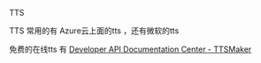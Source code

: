 TTS



TTS 常用的有 Azure云上面的tts  ，还有微软的tts



免费的在线tts 有 [Developer API Documentation Center - TTSMaker](https://ttsmaker.com/developer-api-docs)


